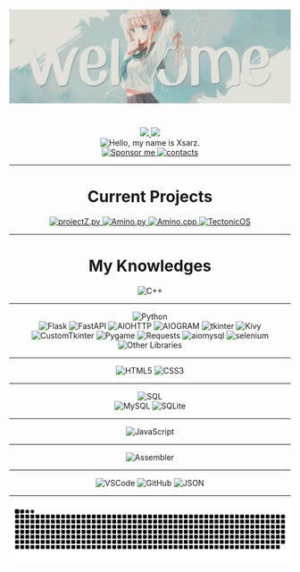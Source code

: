 <!DOCTYPE html>
<html>
<body>
	<h1 align="center">
		<img src="res/welcome.gif" alt="Welcome to my profile👾">
	</h1>
	<br>
	<!-- Контейнер для статистики и ссылок -->
	<div align="center">
		<a href="https://github.com/xXxCLOTIxXx/xXxCLOTIxXx">
			<img src="https://github-readme-stats.vercel.app/api?username=xXxCLOTIxXx&show_icons=true&line_height=27&count_private=true&title_color=8eecf5&text_color=c9cacc&icon_color=2bbc8a&bg_color=1d1f21">
			<img src="https://github-readme-stats.vercel.app/api/top-langs/?username=xXxCLOTIxXx&hide=java,html,tex&title_color=8eecf5&text_color=c9cacc&icon_color=2bbc8a&bg_color=1d1f21&langs_count=3">
		</a>
		<br>
		<img src="https://readme-typing-svg.demolab.com/?font=Fira+Code&pause=1000&color=8EECF5&random=false&width=285&lines=Hello%2C+my+name+is+Xsarz." alt="Hello, my name is Xsarz.">
		<br>
		<a href="https://github.com/xXxCLOTIxXx/xXxCLOTIxXx/blob/main/sponsor.md">
			<img src="https://img.shields.io/badge/%D0%A1%D0%BF%D0%BE%D0%BD%D1%81%D0%B8%D1%80%D0%BE%D0%B2%D0%B0%D1%82%D1%8C-Donate-F79B1F?style=for-the-badge&logo=github&logoColor=FF69B4&color=FF69B4" alt="Sponsor me" />
		</a>
		<a href="https://github.com/xXxCLOTIxXx/xXxCLOTIxXx/blob/main/contacts.md">
			<img src="https://img.shields.io/badge/Контакты-Contacts-F79B1F?style=for-the-badge&logoColor=0077b6&color=0077b6" alt="contacts" />
		</a>
	</div>
	<hr> <!-- Разделитель -->
	<!-- Проекты -->
	<div align="center">
		<h1>Current Projects</h1>
		<a href="https://github.com/xXxCLOTIxXx/projectZ.py">
			<img src="https://github-readme-stats.vercel.app/api/pin/?username=xXxCLOTIxXx&repo=projectZ.py&title_color=8eecf5&text_color=c9cacc&icon_color=2bbc8a&bg_color=1d1f21" alt="projectZ.py">
		</a>
		<a href="https://github.com/xXxCLOTIxXx/amino.py">
			<img src="https://github-readme-stats.vercel.app/api/pin/?username=xXxCLOTIxXx&repo=amino.py&title_color=8eecf5&text_color=c9cacc&icon_color=2bbc8a&bg_color=1d1f21" alt="Amino.py">
		</a>
		<a href="https://github.com/xXxCLOTIxXx/amino.cpp">
			<img src="https://github-readme-stats.vercel.app/api/pin/?username=xXxCLOTIxXx&repo=amino.cpp&title_color=8eecf5&text_color=c9cacc&icon_color=2bbc8a&bg_color=1d1f21" alt="Amino.cpp">
		</a>
		<a href="https://github.com/xXxCLOTIxXx/TectonicOS">
			<img src="https://github-readme-stats.vercel.app/api/pin/?username=xXxCLOTIxXx&repo=OrionOS&title_color=8eecf5&text_color=c9cacc&icon_color=2bbc8a&bg_color=1d1f21" alt="TectonicOS">
		</a>
	</div>
	<hr> <!-- Разделитель -->
	<!-- Знания -->
	<div align="center">
		<h1>My Knowledges</h1>
		<div>
			<img src="https://img.shields.io/badge/-C++-blue?logo=cplusplus&style=for-the-badge" alt="C++">
			<hr> 
		</div>
		<div>
			<img src="https://img.shields.io/badge/python-3670A0?style=for-the-badge&logo=python&logoColor=ffdd54" alt="Python">
				<div>
				    <img src="https://img.shields.io/badge/Flask-000000?logo=flask&logoColor=white&style=for-the-badge" alt="Flask">
				    <img src="https://img.shields.io/badge/FastAPI-009688?logo=fastapi&logoColor=white&style=for-the-badge" alt="FastAPI">
				    <img src="https://img.shields.io/badge/AIOHTTP-000000?logo=aiohttp&logoColor=white&style=for-the-badge" alt="AIOHTTP">
				    <img src="https://img.shields.io/badge/AIOGRAM-2E88F5?logo=aiohttp&logoColor=white&style=for-the-badge" alt="AIOGRAM">
				    <img src="https://img.shields.io/badge/tkinter-008080?logo=tkinter&logoColor=white&style=for-the-badge" alt="tkinter">
				    <img src="https://img.shields.io/badge/Kivy-5F4B8B?logo=kivy&logoColor=white&style=for-the-badge" alt="Kivy">
				    <img src="https://img.shields.io/badge/CustomTkinter-00BFFF?logo=python&logoColor=white&style=for-the-badge" alt="CustomTkinter">
				    <img src="https://img.shields.io/badge/Pygame-000000?logo=pygame&logoColor=white&style=for-the-badge" alt="Pygame">
				    <img src="https://img.shields.io/badge/Requests-FF4F5A?logo=requests&logoColor=white&style=for-the-badge" alt="Requests">
					<img src="https://img.shields.io/badge/aiomysql-ff7b00?style=for-the-badge&logo=mysql&logoColor=white" alt="aiomysql">
					<img src="https://img.shields.io/badge/selenium-43B02A?style=for-the-badge&logo=selenium&logoColor=white" alt="selenium">
					<img src="https://img.shields.io/badge/Other%20Libraries-gray?style=for-the-badge&logo=python&logoColor=white" alt="Other Libraries">
				</div>
			<hr> 
		</div>
		<div>
			<img src="https://img.shields.io/badge/HTML-E34F26?logo=html5&logoColor=fff&style=for-the-badge" alt="HTML5">
			<img src="https://img.shields.io/badge/CSS3-1572B6?logo=css3&logoColor=white&style=for-the-badge" alt="CSS3">
			<hr>
		</div>
			<div>
			    <!-- SQL Category -->
			    <img src="https://img.shields.io/badge/SQL-4479A1?style=for-the-badge&logo=mysql&labelColor=4479A1&logoColor=FFF" alt="SQL">
			    <div>
			        <!-- MySQL and SQLite -->
			        <img src="https://img.shields.io/badge/MySQL-4479A1?style=for-the-badge&logo=mysql&labelColor=4479A1&logoColor=FFF" alt="MySQL">
			        <img src="https://img.shields.io/badge/SQLite-003B57?style=for-the-badge&logo=sqlite&logoColor=white" alt="SQLite">
			    </div>
			    <hr>
			</div>
		<div>
			<img src="https://img.shields.io/badge/javascript-F7DF1E?style=for-the-badge&logo=javascript&logoColor=black" alt="JavaScript">
			<hr>
		</div>
		<div>
			<img src="https://img.shields.io/badge/Assembler-607d8b?style=for-the-badge&logo=assemblylanguage&logoColor=white" alt="Assembler">
			<hr>
		</div>
		<div>
			<img src="https://img.shields.io/badge/Vscode-007ACC?style=for-the-badge&logo=visualstudiocode&logoColor=white" alt="VSCode">
			<img src="https://img.shields.io/badge/github-181717?logo=github&logoColor=white&style=for-the-badge" alt="GitHub">
			<img src="https://img.shields.io/badge/JSON-000000?style=for-the-badge&logo=json&logoColor=white" alt="JSON">
			<hr>
		</div>
	</div>
	<div align="center">
		<img src="https://raw.githubusercontent.com/platane/snk/output/github-contribution-grid-snake-dark.svg">
	</div>

</body>
</html>
